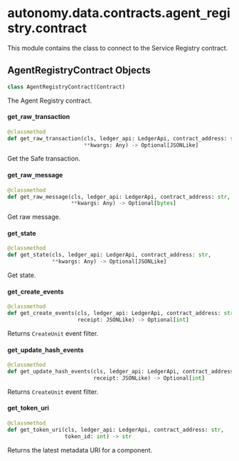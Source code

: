 <a id="autonomy.data.contracts.agent_registry.contract"></a>

# autonomy.data.contracts.agent`_`registry.contract

This module contains the class to connect to the Service Registry contract.

<a id="autonomy.data.contracts.agent_registry.contract.AgentRegistryContract"></a>

## AgentRegistryContract Objects

```python
class AgentRegistryContract(Contract)
```

The Agent Registry contract.

<a id="autonomy.data.contracts.agent_registry.contract.AgentRegistryContract.get_raw_transaction"></a>

#### get`_`raw`_`transaction

```python
@classmethod
def get_raw_transaction(cls, ledger_api: LedgerApi, contract_address: str,
                        **kwargs: Any) -> Optional[JSONLike]
```

Get the Safe transaction.

<a id="autonomy.data.contracts.agent_registry.contract.AgentRegistryContract.get_raw_message"></a>

#### get`_`raw`_`message

```python
@classmethod
def get_raw_message(cls, ledger_api: LedgerApi, contract_address: str,
                    **kwargs: Any) -> Optional[bytes]
```

Get raw message.

<a id="autonomy.data.contracts.agent_registry.contract.AgentRegistryContract.get_state"></a>

#### get`_`state

```python
@classmethod
def get_state(cls, ledger_api: LedgerApi, contract_address: str,
              **kwargs: Any) -> Optional[JSONLike]
```

Get state.

<a id="autonomy.data.contracts.agent_registry.contract.AgentRegistryContract.get_create_events"></a>

#### get`_`create`_`events

```python
@classmethod
def get_create_events(cls, ledger_api: LedgerApi, contract_address: str,
                      receipt: JSONLike) -> Optional[int]
```

Returns `CreateUnit` event filter.

<a id="autonomy.data.contracts.agent_registry.contract.AgentRegistryContract.get_update_hash_events"></a>

#### get`_`update`_`hash`_`events

```python
@classmethod
def get_update_hash_events(cls, ledger_api: LedgerApi, contract_address: str,
                           receipt: JSONLike) -> Optional[int]
```

Returns `CreateUnit` event filter.

<a id="autonomy.data.contracts.agent_registry.contract.AgentRegistryContract.get_token_uri"></a>

#### get`_`token`_`uri

```python
@classmethod
def get_token_uri(cls, ledger_api: LedgerApi, contract_address: str,
                  token_id: int) -> str
```

Returns the latest metadata URI for a component.


